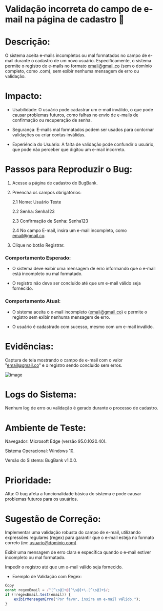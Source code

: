 # Validação incorreta do campo de e-mail na página de cadastro 🐞

# Descrição:
O sistema aceita e-mails incompletos ou mal formatados no campo de e-mail durante o cadastro de um novo usuário. Especificamente, o sistema permite o registro de e-mails no formato email@gmail.co (sem o domínio completo, como .com), sem exibir nenhuma mensagem de erro ou validação.

# Impacto:
* Usabilidade: O usuário pode cadastrar um e-mail inválido, o que pode causar problemas futuros, como falhas no envio de e-mails de confirmação ou recuperação de senha.

* Segurança: E-mails mal formatados podem ser usados para contornar validações ou criar contas inválidas.

* Experiência do Usuário: A falta de validação pode confundir o usuário, que pode não perceber que digitou um e-mail incorreto.

# Passos para Reproduzir o Bug:
1. Acesse a página de cadastro do BugBank.

2. Preencha os campos obrigatórios:

    2.1 Nome: Usuário Teste
    
    2.2 Senha: Senha123
    
    2.3 Confirmação de Senha: Senha123
    
    2.4 No campo E-mail, insira um e-mail incompleto, como email@gmail.co.

3. Clique no botão Registrar.

### Comportamento Esperado:
* O sistema deve exibir uma mensagem de erro informando que o e-mail está incompleto ou mal formatado.

* O registro não deve ser concluído até que um e-mail válido seja fornecido.

### Comportamento Atual:
* O sistema aceita o e-mail incompleto (email@gmail.co) e permite o registro sem exibir nenhuma mensagem de erro.

* O usuário é cadastrado com sucesso, mesmo com um e-mail inválido.

# Evidências:

Captura de tela mostrando o campo de e-mail com o valor "email@gmail.co" e o registro sendo concluído sem erros.

![image](https://github.com/user-attachments/assets/780093cd-6da3-432d-b19b-15384c865cca)

# Logs do Sistema:
Nenhum log de erro ou validação é gerado durante o processo de cadastro.

# Ambiente de Teste:
Navegador: Microsoft Edge (versão 95.0.1020.40).

Sistema Operacional: Windows 10.

Versão do Sistema: BugBank v1.0.0.

# Prioridade:
Alta: O bug afeta a funcionalidade básica do sistema e pode causar problemas futuros para os usuários.

# Sugestão de Correção:
Implementar uma validação robusta do campo de e-mail, utilizando expressões regulares (regex) para garantir que o e-mail esteja no formato correto (ex: usuario@dominio.com).

Exibir uma mensagem de erro clara e específica quando o e-mail estiver incompleto ou mal formatado.

Impedir o registro até que um e-mail válido seja fornecido.

* Exemplo de Validação com Regex:

```javascript
Copy
const regexEmail = /^[^\s@]+@[^\s@]+\.[^\s@]+$/;
if (!regexEmail.test(email)) {
    exibirMensagemErro("Por favor, insira um e-mail válido.");
}

```
